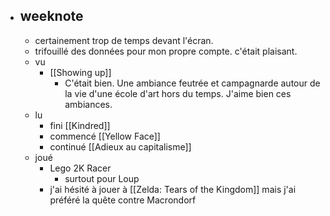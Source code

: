 - ## weeknote
	- certainement trop de temps devant l'écran.
	- trifouillé des données pour mon propre compte. c'était plaisant.
	- vu
		- [[Showing up]]
			- C'était bien. Une ambiance feutrée et campagnarde autour de la vie d'une école d'art hors du temps. J'aime bien ces ambiances.
	- lu
		- fini [[Kindred]]
		- commencé [[Yellow Face]]
		- continué [[Adieux au capitalisme]]
	- joué
		- Lego 2K Racer
			- surtout pour Loup
		- j'ai hésité à jouer à [[Zelda: Tears of the Kingdom]] mais j'ai préféré la quête contre Macrondorf